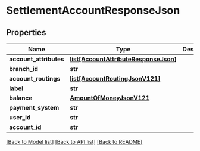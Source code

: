 # SettlementAccountResponseJson

## Properties
Name | Type | Description | Notes
------------ | ------------- | ------------- | -------------
**account_attributes** | [**list[AccountAttributeResponseJson]**](AccountAttributeResponseJson.md) |  | 
**branch_id** | **str** |  | 
**account_routings** | [**list[AccountRoutingJsonV121]**](AccountRoutingJsonV121.md) |  | 
**label** | **str** |  | 
**balance** | [**AmountOfMoneyJsonV121**](AmountOfMoneyJsonV121.md) |  | 
**payment_system** | **str** |  | 
**user_id** | **str** |  | 
**account_id** | **str** |  | 

[[Back to Model list]](../README.md#documentation-for-models) [[Back to API list]](../README.md#documentation-for-api-endpoints) [[Back to README]](../README.md)


